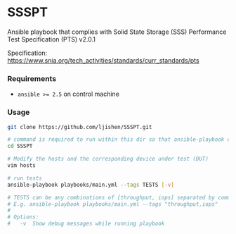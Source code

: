 # SSSPT
Ansible playbook that complies with Solid State Storage (SSS) Performance Test Specification (PTS) v2.0.1

Specification: https://www.snia.org/tech_activities/standards/curr_standards/pts


### Requirements

- `ansible >= 2.5` on control machine


### Usage


```bash
git clone https://github.com/ljishen/SSSPT.git

# command is required to run within this dir so that ansible-playbook can see ansible.cfg
cd SSSPT

# Modify the hosts and the corresponding device under test (DUT)
vim hosts

# run tests
ansible-playbook playbooks/main.yml --tags TESTS [-v]

# TESTS can be any combinations of [throughput, iops] separated by comma.
# E.g. ansible-playbook playbooks/main.yml --tags "throughput,iops"
#
# Options:
#   -v  Show debug messages while running playbook
```
